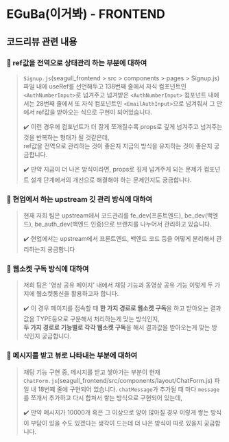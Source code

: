 # EGuBa(이거봐) - FRONTEND

## 코드리뷰 관련 내용

### 📌 ref값을 전역으로 상태관리 하는 부분에 대하여

> `Signup.js`(seagull_frontend > src > components > pages > Signup.js) 파일 내에 useRef를 선언해두고 138번째 줄에서 자식 컴포넌트인 `<AuthNumberInput>`로 넘겨주고 넘겨받은 `<AuthNumberInput>` 컴포넌트 내에서는 28번째 줄에서 또 자식 컴포넌트인 `<EmailAuthInput>`으로 넘겨줘서 그 안에서 ref값을 받아오는 식으로 구현이 되어있습니다.
>
> ✔️ 이런 경우에 컴포넌트가 더 잘게 쪼개질수록 props로 깊게 넘겨주고 넘겨주는 것을 반복하는 형태가 될 것같은데,  
>  ref값을 전역으로 관리하는 것이 좋은지 지금의 방식을 유지하는 것이 좋은지 궁금합니다.
>
> ✔️ 만약 지금이 더 나은 방식이라면, props로 깊게 넘겨주게 되는 문제가 컴포넌트 설계 단계에서의 개선으로 해결해야 하는 문제인지도 궁금합니다.

### 📌 현업에서 하는 upstream 깃 관리 방식에 대하여

> 현재 저희 팀은 upstream에서 코드관리를 fe_dev(프론트엔드), be_dev(백엔드), be_auth_dev(백엔드 인증)으로 브랜치를 나누어서 관리하고 있습니다.
>
> ✔️ 현업에서는 upstream에서 프론트엔드, 백엔드 코드 등을 어떻게 분리해서 관리하는지 궁금합니다

### 📌 웹소켓 구독 방식에 대하여

> 저희 팀은 '영상 공유 페이지' 내에서 채팅 기능과 동영상 공유 기능 이렇게 두 가지에 웹소켓통신을 활용하고자 합니다.
>
> ✔️ 이 경우 페이지를 접속할 때 **한 가지 경로로 웹소켓 구독**을 하고 받아오는 결과값을 TYPE등으로 구분해서 처리하는게 맞는 방식인지,  
> **두 가지 경로로 기능별로 각각 웹소켓 구독**을 해서 결과값을 받아오는게 맞는 방식인지 궁금합니다.

### 📌 메시지를 받고 뷰로 나타내는 부분에 대하여

> 채팅 기능 구현 중, 메시지를 받고 쌓아가는 부분이 현재 `ChatForm.js`(seagull_frontend/src/components/layout/ChatForm.js) 파일 내 18번쨰 줄에 구현되어 있습니다.
> `chatMessage`가 추가될 때 마다 `message`를 쪼개서 추가하고 다시 합쳐서 쌓는 방식으로 구현되어 있는데,
>
> ✔️ 만약 메시지가 10000개 혹은 그 이상으로 양이 많아질 경우 이렇게 쌓는 방식이 부담이 있을 수도 있겠다는 생각이 드는데 더 나은 방식이 따로 있을지 궁금합니다.
